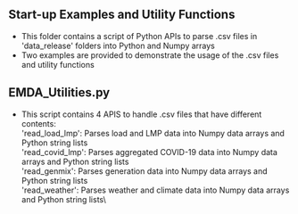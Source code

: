 ## Start-up Examples and Utility Functions
- This folder contains a script of Python APIs to parse .csv files in 'data_release' folders into Python and Numpy arrays
- Two examples are provided to demonstrate the usage of the .csv files and utility functions


## EMDA_Utilities.py
- This script contains 4 APIS to handle .csv files that have different contents:\
	'read_load_lmp': Parses load and LMP data into Numpy data arrays and Python string lists\
	'read_covid_lmp': Parses aggregated COVID-19 data into Numpy data arrays and Python string lists\
	'read_genmix': Parses generation data into Numpy data arrays and Python string lists\
	'read_weather': Parses weather and climate data into Numpy data arrays and Python string lists\
	
	
